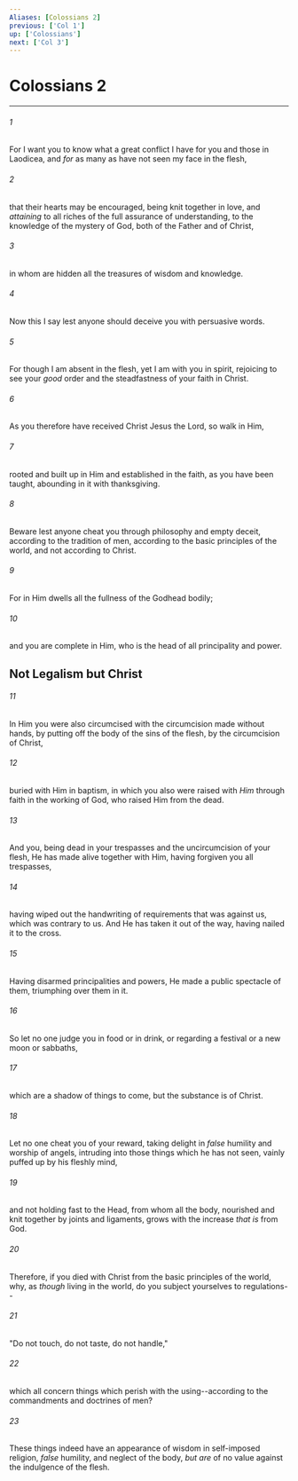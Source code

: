 ```yaml
---
Aliases: [Colossians 2]
previous: ['Col 1']
up: ['Colossians']
next: ['Col 3']
---
```

# Colossians 2

***


###### 1 
For I want you to know what a great conflict I have for you and those in Laodicea, and _for_ as many as have not seen my face in the flesh, 

###### 2 
that their hearts may be encouraged, being knit together in love, and _attaining_ to all riches of the full assurance of understanding, to the knowledge of the mystery of God, both of the Father and of Christ, 

###### 3 
in whom are hidden all the treasures of wisdom and knowledge. 

###### 4 
Now this I say lest anyone should deceive you with persuasive words. 

###### 5 
For though I am absent in the flesh, yet I am with you in spirit, rejoicing to see your _good_ order and the steadfastness of your faith in Christ. 

###### 6 
As you therefore have received Christ Jesus the Lord, so walk in Him, 

###### 7 
rooted and built up in Him and established in the faith, as you have been taught, abounding in it with thanksgiving. 

###### 8 
Beware lest anyone cheat you through philosophy and empty deceit, according to the tradition of men, according to the basic principles of the world, and not according to Christ. 

###### 9 
For in Him dwells all the fullness of the Godhead bodily; 

###### 10 
and you are complete in Him, who is the head of all principality and power.

## Not Legalism but Christ 

###### 11 
In Him you were also circumcised with the circumcision made without hands, by putting off the body of the sins of the flesh, by the circumcision of Christ, 

###### 12 
buried with Him in baptism, in which you also were raised with _Him_ through faith in the working of God, who raised Him from the dead. 

###### 13 
And you, being dead in your trespasses and the uncircumcision of your flesh, He has made alive together with Him, having forgiven you all trespasses, 

###### 14 
having wiped out the handwriting of requirements that was against us, which was contrary to us. And He has taken it out of the way, having nailed it to the cross. 

###### 15 
Having disarmed principalities and powers, He made a public spectacle of them, triumphing over them in it. 

###### 16 
So let no one judge you in food or in drink, or regarding a festival or a new moon or sabbaths, 

###### 17 
which are a shadow of things to come, but the substance is of Christ. 

###### 18 
Let no one cheat you of your reward, taking delight in _false_ humility and worship of angels, intruding into those things which he has not seen, vainly puffed up by his fleshly mind, 

###### 19 
and not holding fast to the Head, from whom all the body, nourished and knit together by joints and ligaments, grows with the increase _that is_ from God. 

###### 20 
Therefore, if you died with Christ from the basic principles of the world, why, as _though_ living in the world, do you subject yourselves to regulations-- 

###### 21 
"Do not touch, do not taste, do not handle," 

###### 22 
which all concern things which perish with the using--according to the commandments and doctrines of men? 

###### 23 
These things indeed have an appearance of wisdom in self-imposed religion, _false_ humility, and neglect of the body, _but are_ of no value against the indulgence of the flesh.
